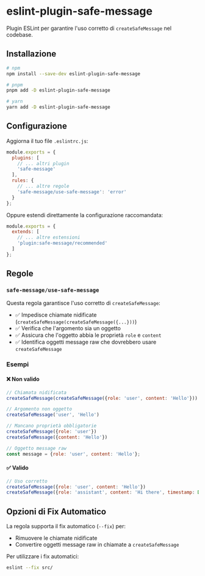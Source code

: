 # eslint-plugin-safe-message

Plugin ESLint per garantire l'uso corretto di `createSafeMessage` nel codebase.

## Installazione

```bash
# npm
npm install --save-dev eslint-plugin-safe-message

# pnpm 
pnpm add -D eslint-plugin-safe-message

# yarn
yarn add -D eslint-plugin-safe-message
```

## Configurazione

Aggiorna il tuo file `.eslintrc.js`:

```js
module.exports = {
  plugins: [
    // ... altri plugin
    'safe-message'
  ],
  rules: {
    // ... altre regole
    'safe-message/use-safe-message': 'error'
  }
};
```

Oppure estendi direttamente la configurazione raccomandata:

```js
module.exports = {
  extends: [
    // ... altre estensioni
    'plugin:safe-message/recommended'
  ]
};
```

## Regole

### `safe-message/use-safe-message`

Questa regola garantisce l'uso corretto di `createSafeMessage`:

- ✅ Impedisce chiamate nidificate (`createSafeMessage(createSafeMessage({...}))`)
- ✅ Verifica che l'argomento sia un oggetto
- ✅ Assicura che l'oggetto abbia le proprietà `role` e `content`
- ✅ Identifica oggetti message raw che dovrebbero usare `createSafeMessage`

### Esempi

#### ❌ Non valido

```js
// Chiamata nidificata
createSafeMessage(createSafeMessage({role: 'user', content: 'Hello'}))

// Argomento non oggetto
createSafeMessage('user', 'Hello')

// Mancano proprietà obbligatorie
createSafeMessage({role: 'user'})
createSafeMessage({content: 'Hello'})

// Oggetto message raw
const message = {role: 'user', content: 'Hello'};
```

#### ✅ Valido

```js
// Uso corretto
createSafeMessage({role: 'user', content: 'Hello'})
createSafeMessage({role: 'assistant', content: 'Hi there', timestamp: Date.now()})
```

## Opzioni di Fix Automatico

La regola supporta il fix automatico (`--fix`) per:

- Rimuovere le chiamate nidificate
- Convertire oggetti message raw in chiamate a `createSafeMessage`

Per utilizzare i fix automatici:

```bash
eslint --fix src/
``` 